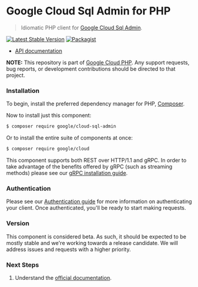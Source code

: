 # Google Cloud Sql Admin for PHP

> Idiomatic PHP client for [Google Cloud Sql Admin](https://cloud.google.com/sql).

[![Latest Stable Version](https://poser.pugx.org/google/cloud-sql-admin/v/stable)](https://packagist.org/packages/google/cloud-sql-admin) [![Packagist](https://img.shields.io/packagist/dm/google/cloud-sql-admin.svg)](https://packagist.org/packages/google/cloud-sql-admin)

* [API documentation](http://googleapis.github.io/google-cloud-php/#/docs/cloud-sql-admin/latest/sqladmin/readme)

**NOTE:** This repository is part of [Google Cloud PHP](https://github.com/googleapis/google-cloud-php). Any
support requests, bug reports, or development contributions should be directed to
that project.

### Installation

To begin, install the preferred dependency manager for PHP, [Composer](https://getcomposer.org/).

Now to install just this component:

```sh
$ composer require google/cloud-sql-admin
```

Or to install the entire suite of components at once:

```sh
$ composer require google/cloud
```

This component supports both REST over HTTP/1.1 and gRPC. In order to take advantage of the benefits offered by gRPC (such as streaming methods)
please see our [gRPC installation guide](https://cloud.google.com/php/grpc).

### Authentication

Please see our [Authentication guide](https://github.com/googleapis/google-cloud-php/blob/master/AUTHENTICATION.md) for more information
on authenticating your client. Once authenticated, you'll be ready to start making requests.

### Version

This component is considered beta. As such, it should be expected to be mostly
stable and we're working towards a release candidate. We will address issues
and requests with a higher priority.

### Next Steps

1. Understand the [official documentation](https://cloud.google.com/sql/docs).
